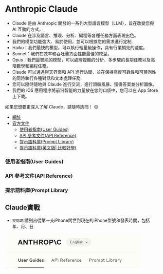 # Anthropic Claude
- Claude 是由 Anthropic 開發的一系列大型語言模型（LLM），旨在改變您與 AI 互動的方式。
- Claude 在涉及語言、推理、分析、編程等各種任務方面表現出色。
- 我們的模型功能強大、易於使用，並可以根據您的需求進行定制.
- Haiku：我們最快的模型，可以執行輕量級操作，具有行業領先的速度。
- Sonnet：我們在效率和吞吐量方面性能最佳的模型。
- Opus：我們最智能的模型，可以處理複雜的分析、多步驟的長期任務以及高階數學和編程任務。
- Claude 可以通過聊天界面和 API 進行訪問，並在保持高度可靠性和可預測性的同時執行各種對話和文本處理任務.
- 您可以隨時隨地與 Claude 進行交流，進行頭腦風暴、獲得答案並分析圖像。
- 我們的 iOS 應用程序將前沿智能的力量放在您的口袋中，您可以在 App Store 上下載。

如果您想要更深入了解 Claude，請隨時詢問！ 😊
- [網址](https://www.anthropic.com/claude)
- [官方文件](https://docs.anthropic.com/zh-TW/docs/intro-to-claude)
  - [使用者指南(User Guides)](https://docs.anthropic.com/zh-TW/docs/intro-to-claude)
  - [API 參考文件(API Reference)](https://docs.anthropic.com/zh-TW/api/getting-started)
  - [提示語料庫(Prompt Library)](https://docs.anthropic.com/zh-TW/prompt-library/library)
  - [提示語料庫(英文版| 比較好學)](https://docs.anthropic.com/en/prompt-library/library)
### 使用者指南(User Guides)
### API 參考文件(API Reference)
### 提示語料庫(Prompt Library

## Claude實戰
- `提問詞`:請列出從第一支iPhone問世到現在的iPhone型號和發表時間，包括年、月、日 

![Claude_1.png](./pics/Claude_1.png)
